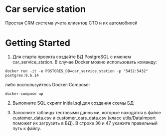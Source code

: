 # Car service station
Простая CRM система учета клиентов СТО и их автомобилей

# Getting Started

1. Для старта проекта создайте БД PostgreSQL с именем car_service_station.
В случае Docker можно использовать команду:
```
docker run -it -e POSTGRES_DB=car_service_station -p "5432:5432" postgres:9.6.14 
```

либо воспользуйтесь Docker-Compose:
```
docker-compose up
```
2. Выполните SQL скрипт initial.sql для создания схемы БД

3. Заполните таблицы тестовыми данными, которые находятся в файле customer_data.csv и customer_cars_data.csv
(класс utils/DataImport поможет их загрузить в БД). В строке 36 и 47 укажите правильный путь к файлу.

